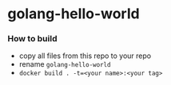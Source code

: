 golang-hello-world
=====================
### How to build
- copy all files from this repo to your repo
- rename `golang-hello-world`
- `docker build . -t=<your name>:<your tag>`